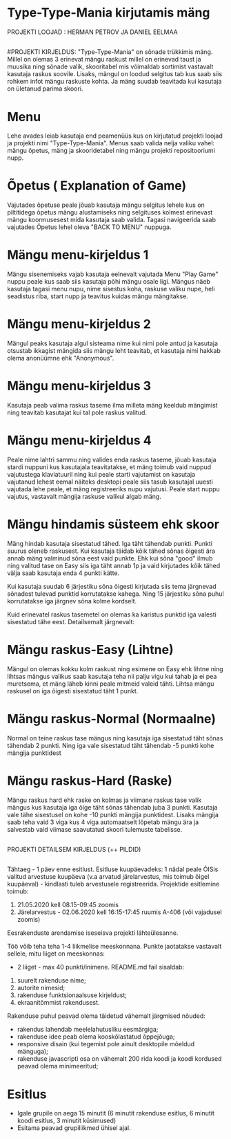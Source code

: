 # Type-Type-Mania kirjutamis mäng
PROJEKTI LOOJAD :
HERMAN PETROV JA DANIEL EELMAA
##
#PROJEKTI KIRJELDUS:
"Type-Type-Mania" on sõnade trükkimis mäng. Millel on olemas 3 erinevat mängu raskust millel on erinevad taust ja muusika ning sõnade valik, skooritabel mis võimaldab sortimist vastavalt kasutaja raskus soovile. Lisaks, mängul on loodud selgitus tab kus saab siis rohkem infot mängu raskuste kohta. Ja mäng suudab teavitada kui kasutaja on ületanud parima skoori. 
##
# Menu
Lehe avades leiab kasutaja end peamenüüs kus on kirjutatud projekti loojad ja projekti nimi "Type-Type-Mania". Menus  saab valida nelja valiku vahel: mängu õpetus, mäng ja skooridetabel ning mängu projekti repositooriumi nupp.
##
# Õpetus ( Explanation of Game)
Vajutades õpetuse peale jõuab kasutaja mängu selgitus lehele kus  on piltitidega õpetus mängu alustamiseks ning selgituses  kolmest erinevast mängu koormusesest mida kasutaja saab valida. Tagasi navigeerida saab vajutades Õpetus lehel oleva "BACK TO MENU" nuppuga.
##
# Mängu menu-kirjeldus 1
Mängu sisenemiseks vajab kasutaja eelnevalt vajutada Menu "Play Game" nuppu peale kus saab siis kasutaja põhi mängu osale ligi.
Mängus näeb kasutaja tagasi menu nupu, nime sisestus koha, raskuse valiku nupe, heli seadistus riba, start nupp ja teavitus kuidas mängu mängitakse. 
##
# Mängu menu-kirjeldus 2
Mängul peaks kasutaja algul sisteama nime kui nimi pole antud ja kasutaja otsustab ikkagist mängida siis mängu leht teavitab, et kasutaja nimi hakkab olema anonüümne ehk "Anonymous".
##
# Mängu menu-kirjeldus 3
Kasutaja peab valima raskus taseme ilma milleta mäng keeldub mängimist ning teavitab kasutajat kui tal pole raskus valitud.
##
# Mängu menu-kirjeldus 4
Peale nime lahtri sammu ning valides enda raskus taseme, jõuab kasutaja stardi nuppuni kus kasutajala teavitatakse, et mäng toimub vaid nuppud vajutustega klaviatuuril ning kui peale starti vajutamist on kasutaja vajutanud lehest eemal näiteks desktopi peale siis tasub kasutajal uuesti vajutada lehe peale, et mäng registreeriks nupu vajutusi.
Peale start nuppu vajutus, vastavalt mängija raskuse valikul algab mäng. 
##
# Mängu hindamis süsteem ehk skoor
Mäng hindab kasutaja sisestatud tähed. Iga täht tähendab punkti. Punkti suurus oleneb raskusest. Kui kasutaja täidab kõik tähed sõnas õigesti ära annab mäng valminud sõna eest vaid punkte. Ehk kui sõna "good" ilmub ning valitud tase on Easy siis iga täht annab 1p ja  vaid kirjutades kõik tähed välja saab kasutaja enda 4 punkti kätte. 

Kui kasutaja suudab 6 järjestiku sõna õigesti kirjutada siis tema järgnevad sõnadest tulevad punktid korrutatakse kahega. Ning 15 järjestiku sõna puhul korrutatakse iga järgnev sõna kolme kordselt. 

Kuid erinevatel raskus tasemetel on olemas ka karistus punktid iga valesti sisestatud tähe eest.
Detailsemalt järgnevalt:
##
# Mängu raskus-Easy (Lihtne)
Mängul on olemas kokku kolm raskust ning esimene on Easy ehk lihtne ning lihtsas mängus valikus saab kasutaja teha nii palju vigu kui tahab ja ei pea muretsema, et mäng läheb kinni peale mitmeid valeid tähti. 
Lihtsa mängu raskusel on iga õigesti sisestatud täht 1 punkt. 
##
# Mängu raskus-Normal (Normaalne)
Normal on teine raskus tase mängus ning kasutaja iga sisestatud täht sõnas tähendab 2 punkti. Ning iga vale sisestatud täht tähendab -5 punkti kohe mängija punktidest
##
# Mängu raskus-Hard (Raske)
Mängu raskus hard ehk raske on kolmas ja viimane raskus tase valik mängus kus kasutaja iga õige täht sõnas tähendab juba 3 punkti. Kasutaja vale tähe sisestusel on kohe -10 punkti mängija punktidest. Lisaks mängija saab teha vaid 3 viga kus 4 viga automaatselt lõpetab mängu ära ja salvestab vaid viimase saavutatud skoori tulemuste tabelisse. 
##
PROJEKTI DETAILSEM KIRJELDUS (++ PILDID)
##







Tähtaeg - 1 päev enne esitlust. Esitluse kuupäevadeks: 1 nädal peale ÕISis valitud arvestuse kuupäeva (v.a arvatud järelarvestus, mis toimub õigel kuupäeval) - kindlasti tuleb arvestusele registreerida. Projektide esitlemine toimub:
1. 21.05.2020 kell 08.15-09:45 zoomis
1. Järelarvestus - 02.06.2020 kell 16:15-17:45 ruumis A-406 (või vajadusel zoomis)

Eesrakenduste arendamise iseseisva projekti lähteülesanne. 

Töö võib teha teha 1-4 liikmelise meeskonnana. Punkte jaotatakse vastavalt sellele, mitu liiget on meeskonnas:
* 2 liiget - max 40 punkti/inimene.
README.md fail sisaldab:
1. suurelt rakenduse nime;
1. autorite nimesid;
1. rakenduse funktsionaalsuse kirjeldust;
1. ekraanitõmmist rakendusest.

Rakenduse puhul peavad olema täidetud vähemalt järgmised nõuded:
  * rakendus lahendab meelelahutusliku eesmärgiga; 
  * rakenduse idee peab olema kooskõlastatud õppejõuga;
  * responsive disain (kui tegemist pole ainult desktopile mõeldud mänguga);
  * rakenduse javascripti osa on vähemalt 200 rida koodi ja koodi kordused peavad olema minimeeritud;
  
# Esitlus
* Igale grupile on aega 15 minutit (6 minutit rakenduse esitlus, 6 minutit koodi esitlus, 3 minutit küsimused)
* Esitama peavad grupiliikmed ühisel ajal. 


